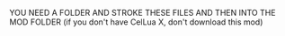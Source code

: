 YOU NEED A FOLDER AND STROKE THESE FILES AND THEN INTO THE MOD FOLDER (if you don't have CelLua X, don't download this mod)
